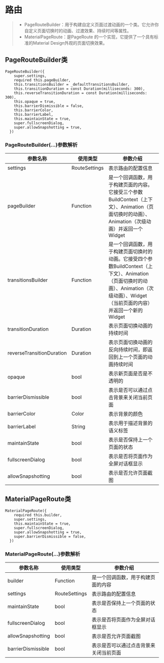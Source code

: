 # 路由
> * PageRouteBuilder：用于构建自定义页面过渡动画的一个类。它允许你自定义页面切换时的动画、过渡效果、持续时间等属性。
> * MaterialPageRoute：是PageRoute 的一个实现，它提供了一个具有标准的Material Design外观的页面切换效果。

## PageRouteBuilder类
```text
PageRouteBuilder({
    super.settings,
    required this.pageBuilder,
    this.transitionsBuilder = _defaultTransitionsBuilder,
    this.transitionDuration = const Duration(milliseconds: 300),
    this.reverseTransitionDuration = const Duration(milliseconds: 300),
    this.opaque = true,
    this.barrierDismissible = false,
    this.barrierColor,
    this.barrierLabel,
    this.maintainState = true,
    super.fullscreenDialog,
    super.allowSnapshotting = true,
  })
```

### PageRouteBuilder(...)参数解析
| 参数名称                      | 使用类型          | 参数介绍                                                                                                                            |
|---------------------------|---------------|---------------------------------------------------------------------------------------------------------------------------------|
| settings                  | RouteSettings | 表示路由的配置信息                                                                                                                       |
| pageBuilder               | Function      | 是一个回调函数，用于构建页面的内容。它接受三个参数BuildContext（上下文）、Animation<double>（页面切换时的动画）、Animation<double>（次级动画）并返回一个 Widget                      |
| transitionsBuilder        | Function      | 是一个回调函数，用于构建页面切换时的动画。它接受四个参数BuildContext（上下文）、Animation<double>（页面切换时的动画）、Animation<double>（次级动画）、Widget（当前页面的内容）并返回一个新的 Widget |
| transitionDuration        | Duration      | 表示页面切换动画的持续时间                                                                                                                   |
| reverseTransitionDuration | Duration      | 表示页面切换动画的反向持续时间，即返回到上一个页面的动画持续时间                                                                                                |
| opaque                    | bool          | 表示新页面是否是不透明的                                                                                                                    |
| barrierDismissible        | bool          | 表示是否可以通过点击背景来关闭当前页面                                                                                                             |
| barrierColor              | Color         | 表示背景的颜色                                                                                                                         |
| barrierLabel              | String        | 表示用于描述背景的语义标签                                                                                                                   |
| maintainState             | bool          | 表示是否保持上一个页面的状态                                                                                                                  |
| fullscreenDialog          | bool          | 表示是否将页面作为全屏对话框显示                                                                                                                |
| allowSnapshotting         | bool          | 表示是否允许页面截图                                                                                                                      |

## MaterialPageRoute类
```text
MaterialPageRoute({
    required this.builder,
    super.settings,
    this.maintainState = true,
    super.fullscreenDialog,
    super.allowSnapshotting = true,
    super.barrierDismissible = false,
  }) 
```

### MaterialPageRoute(...)参数解析
| 参数名称               | 使用类型          | 参数介绍                |
|--------------------|---------------|---------------------|
| builder            | Function      | 是一个回调函数，用于构建页面的内容   |
| settings           | RouteSettings | 表示路由的配置信息           |
| maintainState      | bool          | 表示是否保持上一个页面的状态      |
| fullscreenDialog   | bool          | 表示是否将页面作为全屏对话框显示    |
| allowSnapshotting  | bool          | 表示是否允许页面截图          |
| barrierDismissible | bool          | 表示是否可以通过点击背景来关闭当前页面 |

